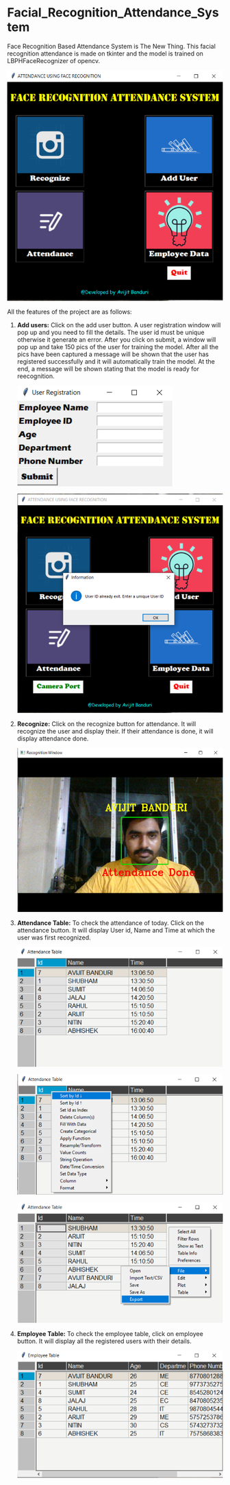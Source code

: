 # Facial_Recognition_Attendance_System

Face Recognition Based Attendance System is The New Thing. This facial recognition attendance is made on tkinter and the model is trained on LBPHFaceRecognizer of opencv. 


![](Images/GUI.PNG)


All the features of the project are as follows:

1. **Add users:**
   Click on the add user button. A user registration window will pop up and you need to fill the details. The user id must be unique otherwise it generate an error. After you        click on submit, a window will pop up and take 150 pics of the user for training the model. After all the pics have been captured a message will be shown that the user has        registered successfully and it will automatically train the model. At the end, a message will be shown stating that the model is ready for reecognition.


   ![](Images/Add_user_interface.PNG)
   
   
   
   ![](Images/image1.PNG)
   

2. **Recognize:**
   Click on the recognize button for attendance. It will recognize the user and display their. If their attendance is done, it will display attendance done.
   
   ![](Images/Recog_window.PNG)
   
   
3. **Attendance Table:**
   To check the attendance of today. Click on the attendance button. It will display User id, Name and Time at which the user was first recognized.
  
   
   ![](Images/attendance1.png)  
   
   
   ![](Images/attendance2.png)
   
   
   ![](Images/attendance3.png)
   
   
   
4. **Employee Table:**
   To check the employee table, click on employee button. It will display all the registered users with their details.
   
   ![](Images/employee.png)
   
  
   
